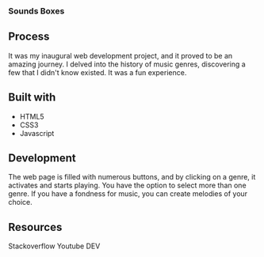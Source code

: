 ### Sounds Boxes

## Process
It was my inaugural web development project, and it proved to be an amazing journey. I delved into the history of music genres, discovering a few that I didn't know existed. It was a fun experience.

## Built with
- HTML5
- CSS3
- Javascript

## Development
The web page is filled with numerous buttons, and by clicking on a genre, it activates and starts playing. You have the option to select more than one genre. If you have a fondness for music, you can create melodies of your choice.

## Resources
Stackoverflow
Youtube
DEV
